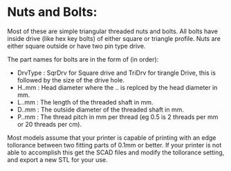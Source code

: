 # Nuts and Bolts:

Most of these are simple triangular threaded nuts and bolts.  All bolts have inside drive (like hex key bolts) of either square or triangle profile.  Nuts are either square outside or have two pin type drive.

The part names for bolts are in the form of (in order):
* DrvType : SqrDrv for Square drive and TriDrv for tirangle Drive, this is followed by the size of the drive hole.
* H..mm   : Head diameter where the .. is replced by the head diameter in mm.
* L..mm   : The length of the threaded shaft in mm.
* D..mm   : The outside diameter of the threaded shaft in mm.
* P..mm   : The thread pitch in mm per thread (eg 0.5 is 2 threads per mm or 20 threads per cm).


Most models assume that your printer is capable of printing with an edge tollorance between two fitting parts of 0.1mm or better.  If your printer is not able to accomplish this get the SCAD files and modify the tollorance setting, and export a new STL for your use.
